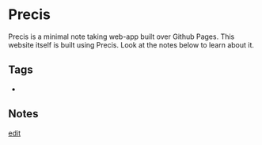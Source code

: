 # Precis

Precis is a minimal note taking web-app built over Github Pages. This website itself is built using Precis. Look at the notes below to learn about it.

## Tags

- [](./tags/)

## Notes

[edit](https://github.com/dai/precis/edit/master/README.md)
